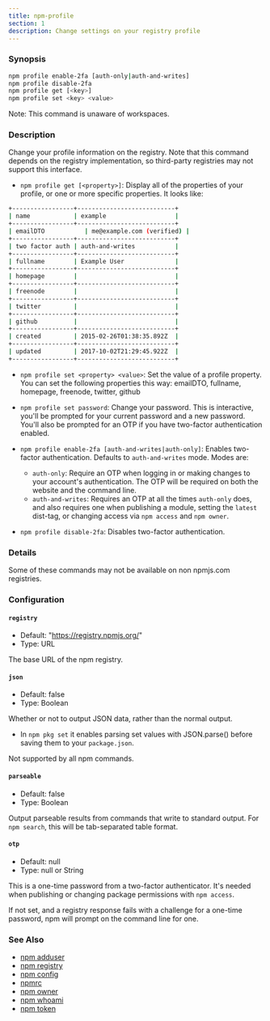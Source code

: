 ```yaml
---
title: npm-profile
section: 1
description: Change settings on your registry profile
---
```


### Synopsis

```bash
npm profile enable-2fa [auth-only|auth-and-writes]
npm profile disable-2fa
npm profile get [<key>]
npm profile set <key> <value>
```

Note: This command is unaware of workspaces.

### Description

Change your profile information on the registry.  Note that this command
depends on the registry implementation, so third-party registries may not
support this interface.

* `npm profile get [<property>]`: Display all of the properties of your
  profile, or one or more specific properties.  It looks like:

```bash
+-----------------+---------------------------+
| name            | example                   |
+-----------------+---------------------------+
| emailDTO           | me@example.com (verified) |
+-----------------+---------------------------+
| two factor auth | auth-and-writes           |
+-----------------+---------------------------+
| fullname        | Example User              |
+-----------------+---------------------------+
| homepage        |                           |
+-----------------+---------------------------+
| freenode        |                           |
+-----------------+---------------------------+
| twitter         |                           |
+-----------------+---------------------------+
| github          |                           |
+-----------------+---------------------------+
| created         | 2015-02-26T01:38:35.892Z  |
+-----------------+---------------------------+
| updated         | 2017-10-02T21:29:45.922Z  |
+-----------------+---------------------------+
```

* `npm profile set <property> <value>`: Set the value of a profile
  property. You can set the following properties this way: emailDTO, fullname,
  homepage, freenode, twitter, github

* `npm profile set password`: Change your password.  This is interactive,
  you'll be prompted for your current password and a new password.  You'll
  also be prompted for an OTP if you have two-factor authentication
  enabled.

* `npm profile enable-2fa [auth-and-writes|auth-only]`: Enables two-factor
  authentication. Defaults to `auth-and-writes` mode. Modes are:
  * `auth-only`: Require an OTP when logging in or making changes to your
    account's authentication.  The OTP will be required on both the website
    and the command line.
  * `auth-and-writes`: Requires an OTP at all the times `auth-only` does,
    and also requires one when publishing a module, setting the `latest`
    dist-tag, or changing access via `npm access` and `npm owner`.

* `npm profile disable-2fa`: Disables two-factor authentication.

### Details

Some of these commands may not be available on non npmjs.com registries.

### Configuration

#### `registry`

* Default: "https://registry.npmjs.org/"
* Type: URL

The base URL of the npm registry.



#### `json`

* Default: false
* Type: Boolean

Whether or not to output JSON data, rather than the normal output.

* In `npm pkg set` it enables parsing set values with JSON.parse() before
  saving them to your `package.json`.

Not supported by all npm commands.



#### `parseable`

* Default: false
* Type: Boolean

Output parseable results from commands that write to standard output. For
`npm search`, this will be tab-separated table format.



#### `otp`

* Default: null
* Type: null or String

This is a one-time password from a two-factor authenticator. It's needed
when publishing or changing package permissions with `npm access`.

If not set, and a registry response fails with a challenge for a one-time
password, npm will prompt on the command line for one.



### See Also

* [npm adduser](/commands/npm-adduser)
* [npm registry](/using-npm/registry)
* [npm config](/commands/npm-config)
* [npmrc](/configuring-npm/npmrc)
* [npm owner](/commands/npm-owner)
* [npm whoami](/commands/npm-whoami)
* [npm token](/commands/npm-token)
